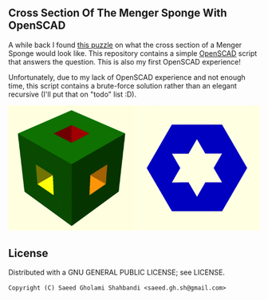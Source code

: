 Cross Section Of The Menger Sponge With OpenSCAD
------------------------------------------------
A while back I found [this puzzle](https://www.theguardian.com/science/2017/apr/10/can-you-solve-it-the-incredible-sponge-puzzle) on what the cross section of a Menger Sponge would look like.
This repository contains a simple [OpenSCAD](openscad.org/) script that answers the question.
This is also my first OpenSCAD experience!

Unfortunately, due to my lack of OpenSCAD experience and not enough time, this script contains a brute-force solution rather than an elegant recursive (I'll put that on "todo" list :D).

![animation](https://github.com/saeedghsh/Menger-Sponge-Cross-Section/blob/master/demo.gif)

License
-------
Distributed with a GNU GENERAL PUBLIC LICENSE; see LICENSE.
```
Copyright (C) Saeed Gholami Shahbandi <saeed.gh.sh@gmail.com>
```
